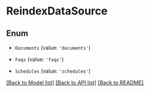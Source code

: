 # ReindexDataSource


## Enum

* `Documents` (value: `'documents'`)

* `Faqs` (value: `'faqs'`)

* `Schedules` (value: `'schedules'`)

[[Back to Model list]](../README.md#documentation-for-models) [[Back to API list]](../README.md#documentation-for-api-endpoints) [[Back to README]](../README.md)
